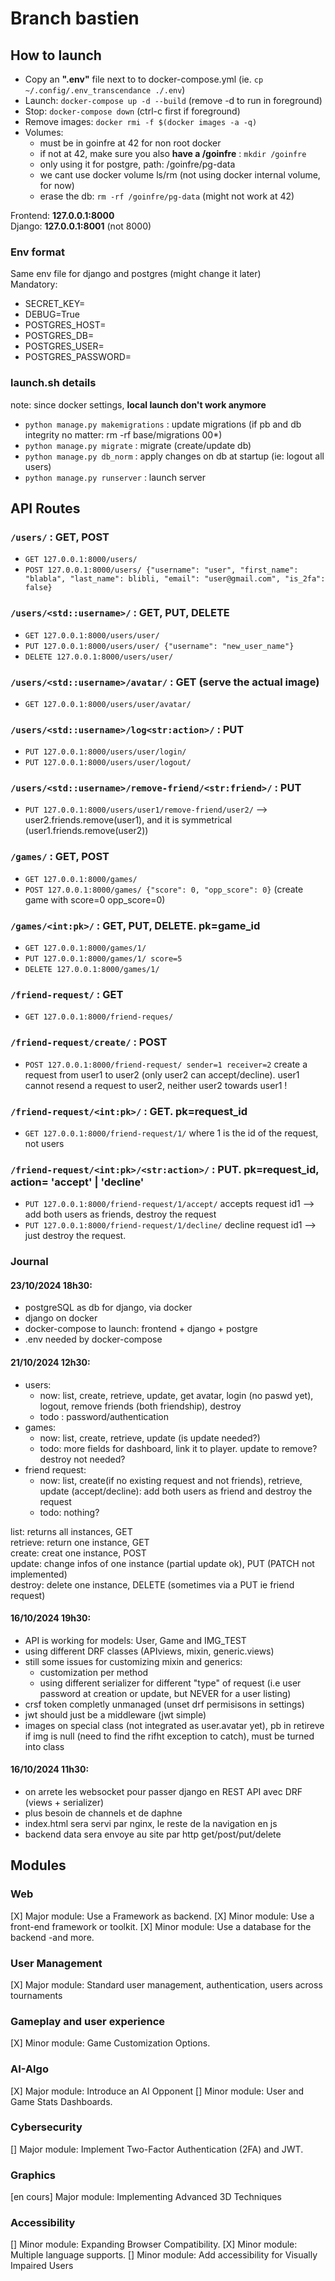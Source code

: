 # Branch bastien   
## How to launch
* Copy an **".env"** file next to to docker-compose.yml (ie. `cp ~/.config/.env_transcendance ./.env`)  
* Launch: `docker-compose up -d --build` (remove -d to run in foreground)  
* Stop: `docker-compose down` (ctrl-c first if foreground)
* Remove images: `docker rmi -f $(docker images -a -q)`  
* Volumes:
  * must be in goinfre at 42 for non root docker
  * if not at 42, make sure you also **have a /goinfre** : `mkdir /goinfre`
  * only using it for postgre, path: /goinfre/pg-data
  * we cant use docker volume ls/rm (not using docker internal volume, for now)
  * erase the db: `rm -rf /goinfre/pg-data` (might not work at 42)

Frontend: **127.0.0.1:8000**  
Django:  **127.0.0.1:8001** (not 8000)  

### Env format
Same env file for django and postgres (might change it later)   
Mandatory:  
* SECRET_KEY=
* DEBUG=True
* POSTGRES_HOST=
* POSTGRES_DB=
* POSTGRES_USER=
* POSTGRES_PASSWORD=

### launch.sh details
note: since docker settings, **local launch don't work anymore**  
* ```python manage.py makemigrations``` : update migrations (if pb and db integrity no matter: rm -rf base/migrations 00*)  
* ```python manage.py migrate``` : migrate (create/update db)  
* ```python manage.py db_norm``` : apply changes on db at startup (ie: logout all users)
* ```python manage.py runserver``` : launch server  

## API Routes
### `/users/` : GET, POST
* `GET 127.0.0.1:8000/users/`
* `POST 127.0.0.1:8000/users/ {"username": "user", "first_name": "blabla", "last_name": blibli, "email": "user@gmail.com", "is_2fa": false}`
### `/users/<std::username>/` : GET, PUT, DELETE
* `GET 127.0.0.1:8000/users/user/`
* `PUT 127.0.0.1:8000/users/user/ {"username": "new_user_name"}`
* `DELETE 127.0.0.1:8000/users/user/`
### `/users/<std::username>/avatar/` : GET (serve the actual image)
* `GET 127.0.0.1:8000/users/user/avatar/`
### `/users/<std::username>/log<str:action>/` : PUT
* `PUT 127.0.0.1:8000/users/user/login/`
* `PUT 127.0.0.1:8000/users/user/logout/`
### `/users/<std::username>/remove-friend/<str:friend>/` : PUT
* `PUT 127.0.0.1:8000/users/user1/remove-friend/user2/` --> user2.friends.remove(user1), and it is symmetrical (user1.friends.remove(user2))
### `/games/` : GET, POST
* `GET 127.0.0.1:8000/games/`
* `POST 127.0.0.1:8000/games/ {"score": 0, "opp_score": 0}` (create game with score=0 opp_score=0)
### `/games/<int:pk>/` : GET, PUT, DELETE. pk=game_id
* `GET 127.0.0.1:8000/games/1/`
 * `PUT 127.0.0.1:8000/games/1/ score=5`
 * `DELETE 127.0.0.1:8000/games/1/`
### `/friend-request/` : GET
* `GET 127.0.0.1:8000/friend-reques/`
### `/friend-request/create/` : POST
* `POST 127.0.0.1:8000/friend-request/ sender=1 receiver=2` create a request from user1 to user2 (only user2 can accept/decline). user1 cannot resend a request to user2, neither user2 towards user1 !
### `/friend-request/<int:pk>/` : GET. pk=request_id
* `GET 127.0.0.1:8000/friend-request/1/` where 1 is the id of the request, not users
### `/friend-request/<int:pk>/<str:action>/` : PUT. pk=request_id, action= 'accept' | 'decline'
* `PUT 127.0.0.1:8000/friend-request/1/accept/` accepts request id1 --> add both users as friends, destroy the request
* `PUT 127.0.0.1:8000/friend-request/1/decline/` decline request id1 --> just destroy the request. 


### Journal
#### 23/10/2024 18h30:
* postgreSQL as db for django, via docker  
* django on docker  
* docker-compose to launch: frontend + django + postgre  
* .env needed by docker-compose

#### 21/10/2024 12h30:
* users:   
  * now: list, create, retrieve, update, get avatar, login (no paswd yet), logout, remove friends (both friendship), destroy
  * todo : password/authentication
* games: 
  * now: list, create, retrieve, update (is update needed?)
  * todo: more fields for dashboard, link it to player. update to remove? destroy not needed?
* friend request:
  * now: list, create(if no existing request and not friends), retrieve, update (accept/decline): add both users as friend and destroy the request
  * todo: nothing?

list: returns all instances, GET  
retrieve: return one instance, GET  
create: creat one instance, POST  
update: change infos of one instance (partial update ok), PUT (PATCH not implemented)  
destroy: delete one instance, DELETE (sometimes via a PUT ie friend request)  

#### 16/10/2024 19h30:  
* API is working for models: User, Game and IMG_TEST  
* using different DRF classes (APIviews, mixin, generic.views)
* still some issues for customizing mixin and generics:
  * customization per method
  * using different serializer for different "type" of request (i.e user password at creation or update, but NEVER for a user listing)
* crsf token completly unmanaged (unset drf permisisons in settings)
* jwt should just be a middleware (jwt simple)
* images on special class (not integrated as user.avatar yet), pb in retireve if img is null (need to find the rifht exception to catch), must be turned into class

#### 16/10/2024 11h30:  
* on arrete les websocket pour passer django en REST API avec DRF (views + serializer)  
* plus besoin de channels et de daphne  
* index.html sera servi par nginx, le reste de la navigation en js  
* backend data sera envoye au site par http get/post/put/delete  

## Modules
### Web
[X] Major module: Use a Framework as backend.
[X] Minor module: Use a front-end framework or toolkit.
[X] Minor module: Use a database for the backend -and more.
### User Management
[X] Major module: Standard user management, authentication, users across tournaments
### Gameplay and user experience
[X] Minor module: Game Customization Options.
### AI-Algo
[X] Major module: Introduce an AI Opponent
[] Minor module: User and Game Stats Dashboards.
### Cybersecurity
[] Major module: Implement Two-Factor Authentication (2FA) and JWT.
### Graphics
[en cours] Major module: Implementing Advanced 3D Techniques
### Accessibility
[] Minor module: Expanding Browser Compatibility.
[X] Minor module: Multiple language supports.
[] Minor module: Add accessibility for Visually Impaired Users
